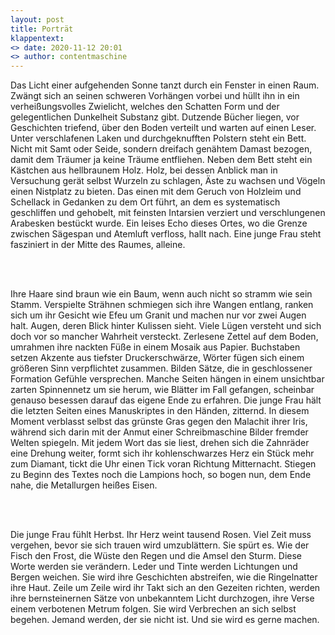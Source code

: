 ```yaml
---
layout: post
title: Porträt
klappentext:
<> date: 2020-11-12 20:01
<> author: contentmaschine
---
```


Das Licht einer aufgehenden Sonne tanzt durch ein Fenster in einen Raum. Zwängt sich an seinen schweren Vorhängen vorbei und hüllt ihn in ein verheißungsvolles Zwielicht, welches den Schatten Form und der gelegentlichen Dunkelheit Substanz gibt. Dutzende Bücher liegen, vor Geschichten triefend, über den Boden verteilt und warten auf einen Leser. Unter verschlafenen Laken und durchgeknufften Polstern steht ein Bett. Nicht mit Samt oder Seide, sondern dreifach genähtem Damast bezogen, damit dem Träumer ja keine Träume entfliehen. Neben dem Bett steht ein Kästchen aus hellbraunem Holz. Holz, bei dessen Anblick man in Versuchung gerät selbst Wurzeln zu schlagen, Äste zu wachsen und Vögeln einen Nistplatz zu bieten. Das einen mit dem Geruch von Holzleim und Schellack in Gedanken zu dem Ort führt, an dem es systematisch geschliffen und gehobelt, mit feinsten Intarsien verziert und verschlungenen Arabesken bestückt wurde. Ein leises Echo dieses Ortes, wo die Grenze zwischen Sägespan und Atemluft verfloss, hallt nach. Eine junge Frau steht fasziniert in der Mitte des Raumes, alleine. 

<br><br>

Ihre Haare sind braun wie ein Baum, wenn auch nicht so stramm wie sein Stamm. Verspielte Strähnen schmiegen sich ihre Wangen entlang, ranken sich um ihr Gesicht wie Efeu um Granit und machen nur vor zwei Augen halt. Augen, deren Blick hinter Kulissen sieht. Viele Lügen versteht und sich doch vor so mancher Wahrheit versteckt. Zerlesene Zettel auf dem Boden, umrahmen ihre nackten Füße in einem Mosaik aus Papier. Buchstaben setzen Akzente aus tiefster Druckerschwärze, Wörter fügen sich einem größeren Sinn verpflichtet zusammen. Bilden Sätze, die in geschlossener Formation Gefühle versprechen. Manche Seiten hängen in einem unsichtbar zarten Spinnennetz um sie herum, wie Blätter im Fall gefangen, scheinbar genauso besessen darauf das eigene Ende zu erfahren. Die junge Frau hält die letzten Seiten eines Manuskriptes in den Händen, zitternd. In diesem Moment verblasst selbst das grünste Gras gegen den Malachit ihrer Iris, während sich darin mit der Anmut einer Schreibmaschine Bilder fremder Welten spiegeln. Mit jedem Wort das sie liest, drehen sich die Zahnräder eine Drehung weiter, formt sich ihr kohlenschwarzes Herz ein Stück mehr zum Diamant, tickt die Uhr einen Tick voran Richtung Mitternacht. Stiegen zu Beginn des Textes noch die Lampions hoch, so bogen nun, dem Ende nahe, die Metallurgen heißes Eisen.

<br><br>

Die junge Frau fühlt Herbst. Ihr Herz weint tausend Rosen. Viel Zeit muss vergehen, bevor sie sich trauen wird umzublättern. Sie spürt es. Wie der Fisch den Frost, die Wüste den Regen und die Amsel den Sturm. Diese Worte werden sie verändern. Leder und Tinte werden Lichtungen und Bergen weichen. Sie wird ihre Geschichten abstreifen, wie die Ringelnatter ihre Haut. Zeile um Zeile wird ihr Takt sich an den Gezeiten richten, werden ihre bernsteinernen Sätze von unbekanntem Licht durchzogen, ihre Verse einem verbotenen Metrum folgen. Sie wird Verbrechen an sich selbst begehen. Jemand werden, der sie nicht ist. Und sie wird es gerne machen.
